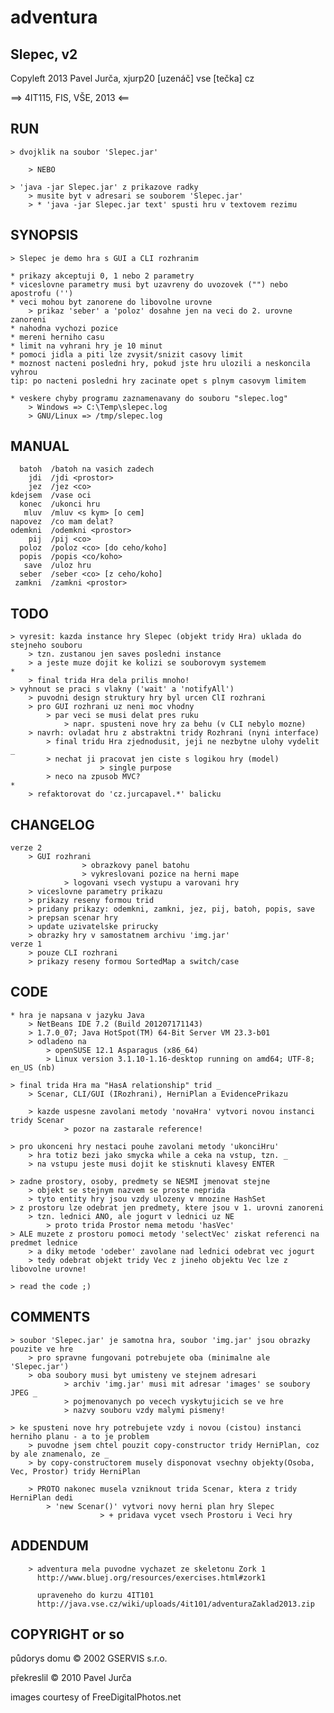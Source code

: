 # adventura

## Slepec, v2

Copyleft 2013 Pavel Jurča, xjurp20 [uzenáč] vse [tečka] cz

==> 4IT115, FIS, VŠE, 2013 <==


## RUN
	> dvojklik na soubor 'Slepec.jar'
		
		> NEBO

	> 'java -jar Slepec.jar' z prikazove radky
		> musite byt v adresari se souborem 'Slepec.jar'
		> * 'java -jar Slepec.jar text' spusti hru v textovem rezimu


## SYNOPSIS
	> Slepec je demo hra s GUI a CLI rozhranim

	* prikazy akceptuji 0, 1 nebo 2 parametry
	* viceslovne parametry musi byt uzavreny do uvozovek ("") nebo apostrofu ('')
	* veci mohou byt zanorene do libovolne urovne
		> prikaz 'seber' a 'poloz' dosahne jen na veci do 2. urovne zanoreni
	* nahodna vychozi pozice
	* mereni herniho casu
	* limit na vyhrani hry je 10 minut
	* pomoci jidla a piti lze zvysit/snizit casovy limit
	* moznost nacteni posledni hry, pokud jste hru ulozili a neskoncila vyhrou
	tip: po nacteni posledni hry zacinate opet s plnym casovym limitem

	* veskere chyby programu zaznamenavany do souboru "slepec.log"
		> Windows => C:\Temp\slepec.log
		> GNU/Linux => /tmp/slepec.log


## MANUAL

      batoh  /batoh na vasich zadech
        jdi  /jdi <prostor>
        jez  /jez <co>
    kdejsem  /vase oci
      konec  /ukonci hru
       mluv  /mluv <s kym> [o cem]
    napovez  /co mam delat?
    odemkni  /odemkni <prostor>
        pij  /pij <co>
      poloz  /poloz <co> [do ceho/koho]
      popis  /popis <co/koho>
       save  /uloz hru
      seber  /seber <co> [z ceho/koho]
     zamkni  /zamkni <prostor>


## TODO
	> vyresit: kazda instance hry Slepec (objekt tridy Hra) uklada do stejneho souboru
		> tzn. zustanou jen saves posledni instance
		> a jeste muze dojit ke kolizi se souborovym systemem
	*
        > final trida Hra dela prilis mnoho!
	> vyhnout se praci s vlakny ('wait' a 'notifyAll')
		> puvodni design struktury hry byl urcen ClI rozhrani
		> pro GUI rozhrani uz neni moc vhodny
			> par veci se musi delat pres ruku
				> napr. spusteni nove hry za behu (v CLI nebylo mozne)
		> navrh: ovladat hru z abstraktni tridy Rozhrani (nyni interface)
			> final tridu Hra zjednodusit, jeji ne nezbytne ulohy vydelit _
			> nechat ji pracovat jen ciste s logikou hry (model)
                        > single purpose
			> neco na zpusob MVC?
	*
        > refaktorovat do 'cz.jurcapavel.*' balicku


## CHANGELOG
	verze 2
		> GUI rozhrani
                    > obrazkovy panel batohu
                    > vykreslovani pozice na herni mape
                > logovani vsech vystupu a varovani hry
		> viceslovne parametry prikazu
		> prikazy reseny formou trid
		> pridany prikazy: odemkni, zamkni, jez, pij, batoh, popis, save
		> prepsan scenar hry
		> update uzivatelske prirucky
		> obrazky hry v samostatnem archivu 'img.jar'
	verze 1
		> pouze CLI rozhrani
		> prikazy reseny formou SortedMap a switch/case


## CODE
	* hra je napsana v jazyku Java
		> NetBeans IDE 7.2 (Build 201207171143)
		> 1.7.0_07; Java HotSpot(TM) 64-Bit Server VM 23.3-b01
		> odladeno na
			> openSUSE 12.1 Asparagus (x86_64)
			> Linux version 3.1.10-1.16-desktop running on amd64; UTF-8; en_US (nb)

	> final trida Hra ma "HasA relationship" trid _
		> Scenar, CLI/GUI (IRozhrani), HerniPlan a EvidencePrikazu
	
        > kazde uspesne zavolani metody 'novaHra' vytvori novou instanci tridy Scenar
                > pozor na zastarale reference!

	> pro ukonceni hry nestaci pouhe zavolani metody 'ukonciHru'
		> hra totiz bezi jako smycka while a ceka na vstup, tzn. _
		> na vstupu jeste musi dojit ke stisknuti klavesy ENTER

	> zadne prostory, osoby, predmety se NESMI jmenovat stejne
		> objekt se stejnym nazvem se proste neprida
		> tyto entity hry jsou vzdy ulozeny v mnozine HashSet
	> z prostoru lze odebrat jen predmety, ktere jsou v 1. urovni zanoreni
		> tzn. lednici ANO, ale jogurt v lednici uz NE
			> proto trida Prostor nema metodu 'hasVec'
	> ALE muzete z prostoru pomoci metody 'selectVec' ziskat referenci na predmet lednice
		> a diky metode 'odeber' zavolane nad lednici odebrat vec jogurt
		> tedy odebrat objekt tridy Vec z jineho objektu Vec lze z libovolne urovne!

	> read the code ;)


## COMMENTS
	> soubor 'Slepec.jar' je samotna hra, soubor 'img.jar' jsou obrazky pouzite ve hre
		> pro spravne fungovani potrebujete oba (minimalne ale 'Slepec.jar')
		> oba soubory musi byt umisteny ve stejnem adresari
                > archiv 'img.jar' musi mit adresar 'images' se soubory JPEG _
                > pojmenovanych po vecech vyskytujicich se ve hre
                > nazvy souboru vzdy malymi pismeny!

	> ke spusteni nove hry potrebujete vzdy i novou (cistou) instanci herniho planu - a to je problem
		> puvodne jsem chtel pouzit copy-constructor tridy HerniPlan, coz by ale znamenalo, ze _
		> by copy-constructorem musely disponovat vsechny objekty(Osoba, Vec, Prostor) tridy HerniPlan
		
		> PROTO nakonec musela vzniknout trida Scenar, ktera z tridy HerniPlan dedi
			> 'new Scenar()' vytvori novy herni plan hry Slepec
                        > + pridava vycet vsech Prostoru i Veci hry

## ADDENDUM

        > adventura mela puvodne vychazet ze skeletonu Zork 1
          http://www.bluej.org/resources/exercises.html#zork1

          upraveneho do kurzu 4IT101
          http://java.vse.cz/wiki/uploads/4it101/adventuraZaklad2013.zip

## COPYRIGHT or so

půdorys domu © 2002 GSERVIS s.r.o.

překreslil © 2010 Pavel Jurča

images courtesy of FreeDigitalPhotos.net

